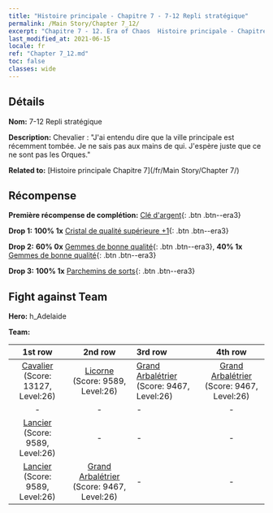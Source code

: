 ```yaml
---
title: "Histoire principale - Chapitre 7 - 7-12 Repli stratégique"
permalink: /Main Story/Chapter 7_12/
excerpt: "Chapitre 7 - 12. Era of Chaos  Histoire principale - Chapitre 7_12. 7-12 Repli stratégique"
last_modified_at: 2021-06-15
locale: fr
ref: "Chapter 7_12.md"
toc: false
classes: wide
---
```


## Détails

 **Nom:** 7-12 Repli stratégique

 **Description:** Chevalier : \"J'ai entendu dire que la ville principale est récemment tombée. Je ne sais pas aux mains de qui. J'espère juste que ce ne sont pas les Orques.\"

 **Related to:** [Histoire principale Chapitre 7](/fr/Main Story/Chapter 7/)

## Récompense

 **Première récompense de complétion:** [Clé d'argent](/ItemsFR/con_693/){: .btn .btn--era3}

 **Drop 1:** **100% 1x** [Cristal de qualité supérieure +1](/ItemsFR/mat_24/){: .btn .btn--era3}

 **Drop 2:** **60% 0x** [Gemmes de bonne qualité](/ItemsFR/mat_16/){: .btn .btn--era3}, **40% 1x** [Gemmes de bonne qualité](/ItemsFR/mat_16/){: .btn .btn--era3}

 **Drop 3:** **100% 1x** [Parchemins de sorts](/ItemsFR/con_694/){: .btn .btn--era3}


## Fight against Team
 **Hero:** h_Adelaide

 **Team:**


  | 1st row | 2nd row | 3rd row | 4th row |
  |:----:|:----:|:----|:----:|
  | [Cavalier](/fr/units/Cavalier/) (Score: 13127, Level:26)  | [Licorne](/fr/units/Unicorn/) (Score: 9589, Level:26)  | [Grand Arbalétrier](/fr/units/Marksman/) (Score: 9467, Level:26)  | [Grand Arbalétrier](/fr/units/Marksman/) (Score: 9467, Level:26)  |
  | - | - | - | - |
  | [Lancier](/fr/units/Pikeman/) (Score: 9589, Level:26)  | - | - | - |
  | [Lancier](/fr/units/Pikeman/) (Score: 9589, Level:26)  | [Grand Arbalétrier](/fr/units/Marksman/) (Score: 9467, Level:26)  | - | - |


